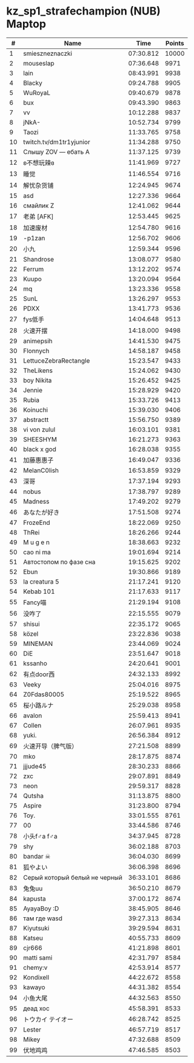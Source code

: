 # kz_sp1_strafechampion (NUB) Maptop

|  # | Name | Time | Points |
|-------------- | -------------- | -------------- | -------------- | 
| 1 | smieszneznaczki | 07:30.812 | 10000 | 
| 2 | mouseslap | 07:36.648 | 9971 | 
| 3 | lain | 08:43.991 | 9938 | 
| 4 | Blacky | 09:24.788 | 9905 | 
| 5 | WuRoyaL | 09:40.679 | 9878 | 
| 6 | bux | 09:43.390 | 9863 | 
| 7 | vv | 10:12.288 | 9837 | 
| 8 | jNkA- | 10:52.734 | 9799 | 
| 9 | Taozi | 11:33.765 | 9758 | 
| 10 | twitch.tv/dm1tr1yjunior | 11:34.288 | 9750 | 
| 11 | Слышу ZOV — ебать А | 11:37.125 | 9739 | 
| 12 | ʚ不想玩辣ɞ | 11:41.969 | 9727 | 
| 13 | 睡觉 | 11:46.554 | 9716 | 
| 14 | 解忧杂货铺 | 12:24.945 | 9674 | 
| 15 | asd | 12:27.336 | 9664 | 
| 16 | смайлик Z | 12:41.062 | 9644 | 
| 17 | 老弟 [AFK] | 12:53.445 | 9625 | 
| 18 | 加速废材 | 12:54.780 | 9616 | 
| 19 | -p1zan | 12:56.702 | 9606 | 
| 20 | 小九 | 12:59.344 | 9596 | 
| 21 | Shandrose | 13:08.077 | 9580 | 
| 22 | Ferrum | 13:12.202 | 9574 | 
| 23 | Kuupo | 13:20.094 | 9564 | 
| 24 | mq | 13:23.336 | 9558 | 
| 25 | SunL | 13:26.297 | 9553 | 
| 26 | PDXX | 13:41.773 | 9536 | 
| 27 | fys低手 | 14:04.648 | 9513 | 
| 28 | 火速开摆 | 14:18.000 | 9498 | 
| 29 | animepsih | 14:41.530 | 9475 | 
| 30 | Flonnych | 14:58.187 | 9458 | 
| 31 | LettuceZebraRectangle | 15:23.547 | 9433 | 
| 32 | TheLikens | 15:24.062 | 9430 | 
| 33 | boy Nikita | 15:26.452 | 9425 | 
| 34 | Jennie | 15:28.929 | 9420 | 
| 35 | Rubia | 15:33.726 | 9413 | 
| 36 | Koinuchi | 15:39.030 | 9406 | 
| 37 | abstractt | 15:56.750 | 9389 | 
| 38 | vi von zulul | 16:03.101 | 9381 | 
| 39 | SHEESHYM | 16:21.273 | 9363 | 
| 40 | black x god | 16:28.038 | 9355 | 
| 41 | 加藤惠惠子 | 16:49.047 | 9336 | 
| 42 | MelanC0lish | 16:53.859 | 9329 | 
| 43 | 深哥 | 17:37.194 | 9293 | 
| 44 | nobus | 17:38.797 | 9289 | 
| 45 | Madness | 17:49.202 | 9279 | 
| 46 | あなたが好き | 17:51.508 | 9274 | 
| 47 | FrozeEnd | 18:22.069 | 9250 | 
| 48 | ThRei | 18:26.266 | 9244 | 
| 49 | M u g e n | 18:38.663 | 9232 | 
| 50 | cao ni ma | 19:01.694 | 9214 | 
| 51 | Автостопом по фазе сна | 19:15.625 | 9202 | 
| 52 | Ebun | 19:30.866 | 9189 | 
| 53 | la creatura 5 | 21:17.241 | 9120 | 
| 54 | Kebab 101 | 21:17.633 | 9117 | 
| 55 | Fancy喵 | 21:29.194 | 9108 | 
| 56 | 没咋了 | 22:15.555 | 9079 | 
| 57 | shisui | 22:35.172 | 9065 | 
| 58 | közel | 23:22.836 | 9038 | 
| 59 | MINEMAN | 23:44.069 | 9024 | 
| 60 | DiE | 23:51.647 | 9018 | 
| 61 | kssanho | 24:20.641 | 9001 | 
| 62 | 有点door西 | 24:32.133 | 8992 | 
| 63 | Veeky | 25:04.016 | 8975 | 
| 64 | Z0Fdas80005 | 25:19.522 | 8965 | 
| 65 | 桜小路ルナ | 25:29.038 | 8958 | 
| 66 | avalon | 25:59.413 | 8941 | 
| 67 | Collen | 26:07.961 | 8935 | 
| 68 | yuki. | 26:56.384 | 8912 | 
| 69 | 火速开导（脾气版） | 27:21.508 | 8899 | 
| 70 | mko | 28:17.875 | 8874 | 
| 71 | jjjude45 | 28:30.233 | 8866 | 
| 72 | zxc | 29:07.891 | 8849 | 
| 73 | neon | 29:59.317 | 8828 | 
| 74 | Qutsha | 31:13.875 | 8800 | 
| 75 | Aspire | 31:23.800 | 8794 | 
| 76 | Toy. | 33:01.555 | 8761 | 
| 77 | 00 | 33:44.586 | 8746 | 
| 78 | 小头f♂a f♂a | 34:37.945 | 8728 | 
| 79 | shy | 36:02.188 | 8703 | 
| 80 | bandar ☠ | 36:04.030 | 8699 | 
| 81 | 狐やよい | 36:06.398 | 8696 | 
| 82 | Серый который белый не черный | 36:33.101 | 8686 | 
| 83 | 兔兔uu | 36:50.210 | 8679 | 
| 84 | kapusta | 37:00.172 | 8674 | 
| 85 | AyayaBoy :D | 38:45.905 | 8646 | 
| 86 | там где wasd | 39:27.313 | 8634 | 
| 87 | Kiyutsuki | 39:29.594 | 8631 | 
| 88 | Katseu | 40:55.733 | 8609 | 
| 89 | cjr666 | 41:21.898 | 8601 | 
| 90 | matti sami | 42:31.797 | 8584 | 
| 91 | chemy:v | 42:53.914 | 8577 | 
| 92 | Kondixell | 44:22.672 | 8558 | 
| 93 | kawayo | 44:31.382 | 8554 | 
| 94 | 小鱼大尾 | 44:32.563 | 8550 | 
| 95 | деад хос | 45:58.391 | 8533 | 
| 96 | トウカイ テイオー | 46:28.742 | 8525 | 
| 97 | Lester | 46:57.719 | 8517 | 
| 98 | Mikey | 47:32.688 | 8509 | 
| 99 | 伏地鸡鸡 | 47:46.585 | 8503 | 


